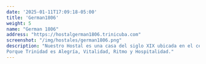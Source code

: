 ```yaml
---
date: '2025-01-11T17:09:18-05:00'
title: 'German1806'
weight: 5
name: "German 1806"
address: "https://hostalgerman1806.trinicuba.com"
screenshot: "/img/hostales/german1806.png"
description: "Nuestro Hostal es una casa del siglo XIX ubicada en el centro histórico de la ciudad. !Viva la experiencia y disfrute de nuestros servicios en una ciudad maravillosa, donde la artesanía, la música y su gente seguro harán que su estancia sea inolvidable. 
Porque Trinidad es Alegría, Vitalidad, Ritmo y Hospitalidad."
---
```

